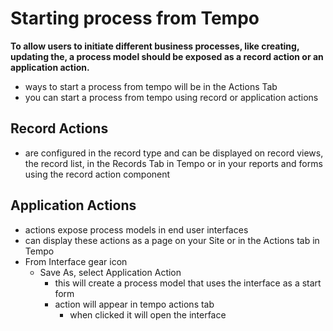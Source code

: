 # Starting process from Tempo

**To allow users to initiate different business processes, like creating, updating the, a process model should be exposed as a record action or an application action.**
- ways to start a process from tempo will be in the Actions Tab
- you can start a process from tempo using record or application actions

## Record Actions
- are configured in the record type and can be displayed on record views, the record list, in the Records Tab in Tempo or in your reports and forms using the record action component

## Application Actions
- actions expose process models in end user interfaces
- can display these actions as a page on your Site or in the Actions tab in Tempo
- From Interface gear icon 
    - Save As, select Application Action
        - this will create a process model that uses the interface as a start form
        - action will appear in tempo actions tab
            - when clicked it will open the interface